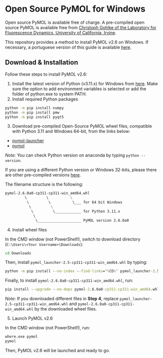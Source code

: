 # Open Source PyMOL for Windows

Open source PyMOL is available free of charge. A pre-compiled open source PyMOL is available free from [Christoph Gohlke of the Laboratory for Fluorescence Dynamics, University of California, Irvine](http://www.lfd.uci.edu/~gohlke/pythonlibs/#pymol).

This repository provides a method to install PyMOL v2.6 on Windows. If necessary, a portuguese version of this guide is available [here](https://github.com/LBC-LNBio/PyMOL4Win/blob/main/README_PT.md).

## Download & Installation

Follow these steps to install PyMOL v2.6:

1. Install the latest version of Python (v3.11.x) for Windows from [here](http://www.python.org/downloads/). Make sure the option to add environment variables is selected or add the folder of python.exe to system PATH.
2. Install required Python packages

```cmd
python -m pip install numpy
python -m pip install pmw
python -m pip install pyqt5
```

3. Download pre-compiled Open-Source PyMOL wheel files, compatible with Python 3.11 and Windows 64-bit, from the links below:

- [pymol-launcher](https://github.com/LBC-LNBio/PyMOL4Win/releases/latest/download/pymol_launcher-2.5-cp311-cp311-win_amd64.whl)
- [pymol](https://github.com/LBC-LNBio/PyMOL4Win/releases/latest/download/pymol-2.6.0a0-cp311-cp311-win_amd64.whl)

_Note_: You can check Python version on anaconda by typing `python --version`.

If you are using a different Python version or Windows 32-bits, please there are other pre-compiled versions [here](https://github.com/cgohlke/pymol-open-source-wheels/releases).

The filename structure is the following:

```cmd
pymol‑2.6.0a0‑cp311‑cp311‑win_amd64.whl
         \         \          \
          \         \          \___ for 64 bit Windows
           \         \
            \         \____________ for Python 3.11.x
             \
              \____________________ PyMOL version 2.6.0a0
```

4. Install wheel files

In the CMD window (not PowerShell!), switch to download directory (`C:\Users\<Your Username>\Downloads`):

```cmd
cd Downloads
```

Then, install `pymol_launcher-2.5-cp311-cp311-win_amd64.whl` by typing:

```cmd
python -m pip install --no-index --find-links="%CD%" pymol_launcher-2.5-cp311-cp311-win_amd64.whl
```

Finally, to install `pymol-2.6.0a0-cp311-cp311-win_amd64.whl`, run:

```cmd
pip install --upgrade --no-deps pymol-2.6.0a0-cp311-cp311-win_amd64.whl
```

_Note_: If you downloaded different files in **Step 4**, replace `pymol_launcher-2.5-cp311-cp311-win_amd64.whl` and `pymol-2.6.0a0-cp311-cp311-win_amd64.whl` by the downloaded wheel files.

5. Launch PyMOL v2.6

In the CMD window (not PowerShell!), run:

```cmd
where.exe pymol
pymol
```

Then, PyMOL v2.6 will be launched and ready to go.
